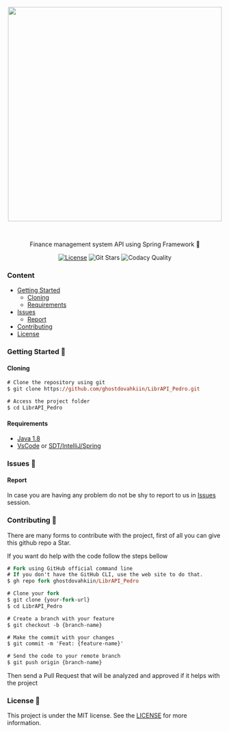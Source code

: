 <!--
    Thank you for reading this
    If you´re having any problem with this project please contact in the issues session
-->

<!-- VARS -->

[license-badge]: https://img.shields.io/github/license/ghostdovahkiin/LibrAPI_Pedro?color=%238257E5
[star-badge]: https://img.shields.io/github/stars/ghostdovahkiin/LibrAPI_Pedro?color=8257E5&logo=github
[last-commit-badge]: https://img.shields.io/github/last-commit/ghostdovahkiin/LibrAPI_Pedro?color=%238257E5
[codacy-badge]: https://app.codacy.com/project/badge/Grade/b2d32fa731984f3e9c3eaa814861c9db
[license-url]: https://github.com/ghostdovahkiin/LibrAPI_Pedro/blob/master/LICENSE
[issues-url]: https://github.com/ghostdovahkiin/LibrAPI_Pedro/issues/
[java-url]: https://nodejs.org/en
[vscode-url]: https://code.visualstudio.com/
[spring-url]: https://spring.io/
[expo-url]: https://expo.io/

<!-- VARS -->

<div align="center">

<img width="500px" align="center" src="https://raw.githubusercontent.com/GhostDovahkiin/LibrAPI_Pedro/main/assets/Librapi.gif"></img>

</div>

<br>
<p align="center">
    Finance management system API using Spring Framework 🚀
</p>

<div align="center">  
    
[![License][license-badge]][license-url]
![Git Stars][star-badge]
![Codacy Quality][codacy-badge]
</div>

### Content

- [Getting Started](#Getting-Started-)
  - [Cloning](#Cloning)
  - [Requirements](#Requirements)
- [Issues](#Issues-)
  - [Report](#Report)
- [Contributing](#Contributing-)
- [License](#License-)

### Getting Started 🚀

#### Cloning

```ps
# Clone the repository using git
$ git clone https://github.com/ghostdovahkiin/LibrAPI_Pedro.git

# Access the project folder
$ cd LibrAPI_Pedro
```

#### Requirements

- [Java 1.8][java-url]
- [VsCode][vscode-url] or [SDT/IntelliJ/Spring][spring-url]

### Issues 🐛

#### Report

In case you are having any problem do not be shy to report to us in [Issues][issues-url] session.

### Contributing 🤝

There are many forms to contribute with the project, first of all you can give this github repo a Star.

If you want do help with the code follow the steps bellow

```ps
# Fork using GitHub official command line
# If you don't have the GitHub CLI, use the web site to do that.
$ gh repo fork ghostdovahkiin/LibrAPI_Pedro

# Clone your fork
$ git clone {your-fork-url}
$ cd LibrAPI_Pedro

# Create a branch with your feature
$ git checkout -b {branch-name}

# Make the commit with your changes
$ git commit -m 'Feat: {feature-name}'

# Send the code to your remote branch
$ git push origin {branch-name}
```

Then send a Pull Request that will be analyzed and approved if it helps with the project

### License 📝

This project is under the MIT license. See the [LICENSE][license-url] for more information.
